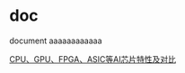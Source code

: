 # doc
document
aaaaaaaaaaaa

[CPU、GPU、FPGA、ASIC等AI芯片特性及对比](https://blog.csdn.net/moxibingdao/article/details/107572630)
